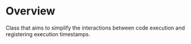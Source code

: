 # Overview

Class that aims to simplify the interactions between code execution and
registering execution timestamps.

